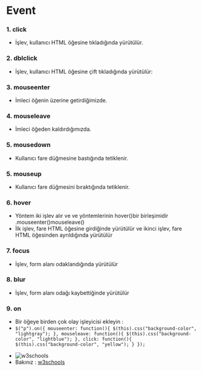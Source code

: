 # Event

### 1. click
  - İşlev, kullanıcı HTML öğesine tıkladığında yürütülür.
### 2. dblclick	
  - İşlev, kullanıcı HTML öğesine çift tıkladığında yürütülür:
### 3. mouseenter	
  - İmleci öğenin üzerine getirdiğimizde.
### 4. mouseleave	 	
   - İmleci öğeden kaldırdığımızda.
### 5. mousedown 
   - Kullanıcı fare düğmesine bastığında tetiklenir.
### 5. mouseup
   - Kullanıcı fare düğmesini bıraktığında tetiklenir.
### 6. hover   
   - Yöntem iki işlev alır ve ve yöntemlerinin hover()bir birleşimidir .mouseenter()mouseleave()
   - İlk işlev, fare HTML öğesine girdiğinde yürütülür ve ikinci işlev, fare HTML öğesinden ayrıldığında yürütülür
### 7. focus
   - İşlev, form alanı odaklandığında yürütülür
### 8. blur
   - İşlev, form alanı odağı kaybettiğinde yürütülür
### 9. on
   - Bir öğeye birden çok olay işleyicisi ekleyin :
   - ` $("p").on({
  mouseenter: function(){
    $(this).css("background-color", "lightgray");
  },
  mouseleave: function(){
    $(this).css("background-color", "lightblue");
  },
  click: function(){
    $(this).css("background-color", "yellow");
  }
}); `
* ![w3schools](https://media-exp1.licdn.com/dms/image/C4D0BAQHF7HLEYX6LSQ/company-logo_200_200/0/1607800000814?e=2147483647&v=beta&t=GKHAiWXada76R0r6gBhEGAr_3bVZjJPZmPDd5gdsLPM)
* Bakınız : [w3schools]([https://www.gooogle.com](https://www.w3schools.com/jquery/jquery_events.asp))
